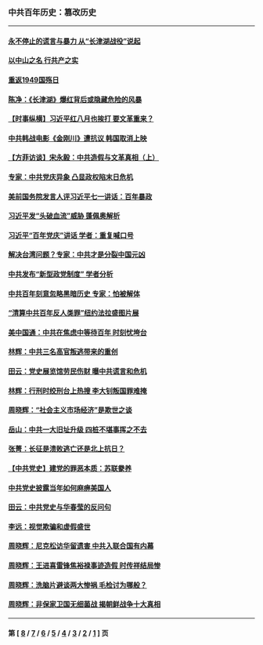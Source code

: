 ### 中共百年历史：篡改历史
---
#### [永不停止的谎言与暴力 从“长津湖战役”说起](../../pages/nf1176115/n13494094.md?04260430) 
#### [以中山之名 行共产之实](../../pages/nf1176115/n13346437.md?04260430) 
#### [重返1949国殇日](../../pages/nf1176115/n13346372.md?04260430) 
#### [陈净：《长津湖》爆红背后或隐藏危险的风暴](../../pages/nf1176115/n13314364.md?04260430) 
#### [【时事纵横】习近平红八月也挨打 要文革重来？](../../pages/nf1176115/n13231393.md?04260430) 
#### [中共韩战电影《金刚川》遭抗议 韩国取消上映](../../pages/nf1176115/n13219114.md?04260430) 
#### [【方菲访谈】宋永毅：中共造假与文革真相（上）](../../pages/nf1176115/n13200760.md?04260430) 
#### [专家：中共党庆异象 凸显政权陷末日危机](../../pages/nf1176115/n13067084.md?04260430) 
#### [美前国务院发言人评习近平七一讲话：百年暴政](../../pages/nf1176115/n13066986.md?04260430) 
#### [习近平发“头破血流”威胁 蓬佩奥解析](../../pages/nf1176115/n13063604.md?04260430) 
#### [习近平“百年党庆”讲话 学者：重复喊口号](../../pages/nf1176115/n13061411.md?04260430) 
#### [解决台湾问题？专家：中共才是分裂中国元凶](../../pages/nf1176115/n13060811.md?04260430) 
#### [中共发布“新型政党制度” 学者分析](../../pages/nf1176115/n13056354.md?04260430) 
#### [中共百年刻意忽略黑暗历史 专家：怕被解体](../../pages/nf1176115/n13056056.md?04260430) 
#### [“清算中共百年反人类罪”纽约法拉盛图片展](../../pages/nf1176115/n13052220.md?04260430) 
#### [美中国通：中共在焦虑中等待百年 时刻忧垮台](../../pages/nf1176115/n13048820.md?04260430) 
#### [林辉：中共三名高官叛逃带来的重创](../../pages/nf1176115/n13035206.md?04260430) 
#### [田云：党史展览馆劳民伤财 曝中共谎言和危机](../../pages/nf1176115/n13033900.md?04260430) 
#### [林辉：行刑时绞刑台上热搜 李大钊叛国罪难掩](../../pages/nf1176115/n13031965.md?04260430) 
#### [周晓辉：“社会主义市场经济”是欺世之谈](../../pages/nf1176115/n13024090.md?04260430) 
#### [岳山：中共一大旧址升级 四桩不堪事挥之不去](../../pages/nf1176115/n13021697.md?04260430) 
#### [张菁：长征是溃败逃亡还是北上抗日？](../../pages/nf1176115/n13020585.md?04260430) 
#### [【中共党史】建党的罪恶本质：苏联豢养](../../pages/nf1176115/n13011888.md?04260430) 
#### [中共党史披露当年如何麻痹美国人](../../pages/nf1176115/n12966400.md?04260430) 
#### [田云：中共党史与华春莹的反问句](../../pages/nf1176115/n12765178.md?04260430) 
#### [李远：视觉欺骗和虚假盛世](../../pages/nf1176115/n12993376.md?04260430) 
#### [周晓辉：尼克松访华留遗害 中共入联合国有内幕](../../pages/nf1176115/n12991422.md?04260430) 
#### [周晓辉：王进喜雷锋焦裕禄事迹造假 时传祥结局惨](../../pages/nf1176115/n12985497.md?04260430) 
#### [周晓辉：洗脑片避谈两大惨祸 毛检讨为哪般？](../../pages/nf1176115/n12971285.md?04260430) 
#### [周晓辉：非保家卫国无细菌战 揭朝鲜战争十大真相](../../pages/nf1176115/n12954161.md?04260430) 

---
#### 第 [ [8](./8.md?04260430) / [7](./7.md?04260430) / [6](./6.md?04260430) / [5](./5.md?04260430) / [4](./4.md?04260430) / [3](./3.md?04260430) / [2](./2.md?04260430) / [1](./1.md?04260430) ] 页
